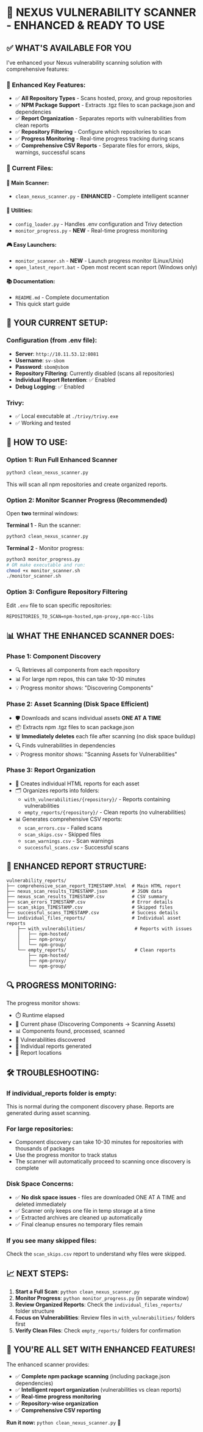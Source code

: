 # 🚀 NEXUS VULNERABILITY SCANNER - ENHANCED & READY TO USE

## ✅ **WHAT'S AVAILABLE FOR YOU**

I've enhanced your Nexus vulnerability scanning solution with comprehensive features:

### **🎯 Enhanced Key Features:**
- ✅ **All Repository Types** - Scans hosted, proxy, and group repositories  
- ✅ **NPM Package Support** - Extracts .tgz files to scan package.json and dependencies
- ✅ **Report Organization** - Separates reports with vulnerabilities from clean reports
- ✅ **Repository Filtering** - Configure which repositories to scan
- ✅ **Progress Monitoring** - Real-time progress tracking during scans
- ✅ **Comprehensive CSV Reports** - Separate files for errors, skips, warnings, successful scans

### **📁 Current Files:**

#### **🚀 Main Scanner:**
- `clean_nexus_scanner.py` - **ENHANCED** - Complete intelligent scanner

#### **🔧 Utilities:**
- `config_loader.py` - Handles .env configuration and Trivy detection
- `monitor_progress.py` - **NEW** - Real-time progress monitoring

#### **🎮 Easy Launchers:**
- `monitor_scanner.sh` - **NEW** - Launch progress monitor (Linux/Unix)
- `open_latest_report.bat` - Open most recent scan report (Windows only)

#### **📚 Documentation:**
- `README.md` - Complete documentation
- This quick start guide

## **🎯 YOUR CURRENT SETUP:**

### **Configuration (from .env file):**
- **Server**: `http://10.11.53.12:8081`
- **Username**: `sv-sbom`
- **Password**: `sbom@sbom`
- **Repository Filtering**: Currently disabled (scans all repositories)
- **Individual Report Retention**: ✅ Enabled
- **Debug Logging**: ✅ Enabled

### **Trivy**: 
- ✅ Local executable at `./trivy/trivy.exe`
- ✅ Working and tested

## **🚀 HOW TO USE:**

### **Option 1: Run Full Enhanced Scanner**
```bash
python3 clean_nexus_scanner.py
```
This will scan all npm repositories and create organized reports.

### **Option 2: Monitor Scanner Progress (Recommended)**
Open **two** terminal windows:

**Terminal 1** - Run the scanner:
```bash
python3 clean_nexus_scanner.py
```

**Terminal 2** - Monitor progress:
```bash
python3 monitor_progress.py
# OR make executable and run:
chmod +x monitor_scanner.sh
./monitor_scanner.sh
```

### **Option 3: Configure Repository Filtering**
Edit `.env` file to scan specific repositories:
```
REPOSITORIES_TO_SCAN=npm-hosted,npm-proxy,npm-mcc-libs
```

## **📊 WHAT THE ENHANCED SCANNER DOES:**

### **Phase 1: Component Discovery**
- 🔍 Retrieves all components from each repository
- 📊 For large npm repos, this can take 10-30 minutes
- 💡 Progress monitor shows: "Discovering Components"

### **Phase 2: Asset Scanning (Disk Space Efficient)**  
- 🛡️ Downloads and scans individual assets **ONE AT A TIME**
- 📦 Extracts npm .tgz files to scan package.json
- 🗑️ **Immediately deletes** each file after scanning (no disk space buildup)
- 🔍 Finds vulnerabilities in dependencies
- 💡 Progress monitor shows: "Scanning Assets for Vulnerabilities"

### **Phase 3: Report Organization**
- 📄 Creates individual HTML reports for each asset
- 🗂️ Organizes reports into folders:
  - `with_vulnerabilities/{repository}/` - Reports containing vulnerabilities
  - `empty_reports/{repository}/` - Clean reports (no vulnerabilities)
- 📊 Generates comprehensive CSV reports:
  - `scan_errors.csv` - Failed scans
  - `scan_skips.csv` - Skipped files
  - `scan_warnings.csv` - Scan warnings  
  - `successful_scans.csv` - Successful scans

## **📁 ENHANCED REPORT STRUCTURE:**

```
vulnerability_reports/
├── comprehensive_scan_report_TIMESTAMP.html  # Main HTML report
├── nexus_scan_results_TIMESTAMP.json         # JSON data
├── nexus_scan_results_TIMESTAMP.csv          # CSV summary
├── scan_errors_TIMESTAMP.csv                 # Error details
├── scan_skips_TIMESTAMP.csv                  # Skipped files
├── successful_scans_TIMESTAMP.csv            # Success details
└── individual_files_reports/                 # Individual asset reports
    ├── with_vulnerabilities/                  # Reports with issues
    │   ├── npm-hosted/
    │   ├── npm-proxy/
    │   └── npm-group/
    └── empty_reports/                         # Clean reports
        ├── npm-hosted/
        ├── npm-proxy/
        └── npm-group/
```

## **🔍 PROGRESS MONITORING:**

The progress monitor shows:
- ⏱️ Runtime elapsed
- 🎯 Current phase (Discovering Components → Scanning Assets)
- 📊 Components found, processed, scanned
- 🚨 Vulnerabilities discovered
- 📄 Individual reports generated
- 📂 Report locations

## **🛠️ TROUBLESHOOTING:**

### **If individual_reports folder is empty:**
This is normal during the component discovery phase. Reports are generated during asset scanning.

### **For large repositories:**
- Component discovery can take 10-30 minutes for repositories with thousands of packages
- Use the progress monitor to track status
- The scanner will automatically proceed to scanning once discovery is complete

### **Disk Space Concerns:**
- ✅ **No disk space issues** - files are downloaded ONE AT A TIME and deleted immediately
- ✅ Scanner only keeps one file in temp storage at a time
- ✅ Extracted archives are cleaned up automatically
- ✅ Final cleanup ensures no temporary files remain

### **If you see many skipped files:**
Check the `scan_skips.csv` report to understand why files were skipped.

## **📈 NEXT STEPS:**

1. **Start a Full Scan**: `python clean_nexus_scanner.py`
2. **Monitor Progress**: `python monitor_progress.py` (in separate window)
3. **Review Organized Reports**: Check the `individual_files_reports/` folder structure
4. **Focus on Vulnerabilities**: Review files in `with_vulnerabilities/` folders first
5. **Verify Clean Files**: Check `empty_reports/` folders for confirmation

## **🎉 YOU'RE ALL SET WITH ENHANCED FEATURES!**

The enhanced scanner provides:
- ✅ **Complete npm package scanning** (including package.json dependencies)
- ✅ **Intelligent report organization** (vulnerabilities vs clean reports)  
- ✅ **Real-time progress monitoring**
- ✅ **Repository-wise organization**
- ✅ **Comprehensive CSV reporting**

**Run it now:** `python clean_nexus_scanner.py` 🚀